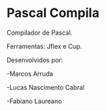# Pascal Compila
Compilador de Pascal.

Ferramentas: Jflex e Cup.

Desenvolvidos por:

-Marcos Arruda	

-Lucas Nascimento Cabral

-Fabiano Laureano